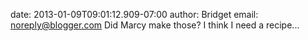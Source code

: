 date: 2013-01-09T09:01:12.909-07:00
author: Bridget
email: noreply@blogger.com
Did Marcy make those? I think I need a recipe...